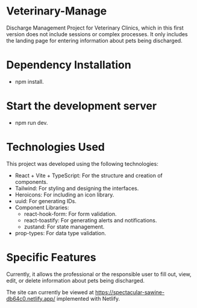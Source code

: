 # Veterinary-Manage

Discharge Management Project for Veterinary Clinics, which in this first version does not include sessions or complex processes. It only includes the landing page for entering information about pets being discharged.

# Dependency Installation

  - npm install. 

# Start the development server

  - npm run dev.

# Technologies Used

This project was developed using the following technologies:

  - React + Vite + TypeScript: For the structure and creation of components.
  - Tailwind: For styling and designing the interfaces.
  - Heroicons: For including an icon library.
  - uuid: For generating IDs.
  - Component Libraries:
    - react-hook-form: For form validation.
    - react-toastify: For generating alerts and notifications.
    - zustand: For state management.
  - prop-types: For data type validation.


# Specific Features

Currently, it allows the professional or the responsible user to fill out, view, edit, or delete information about pets being discharged.

The site can currently be viewed at https://spectacular-sawine-db64c0.netlify.app/ implemented with Netlify.